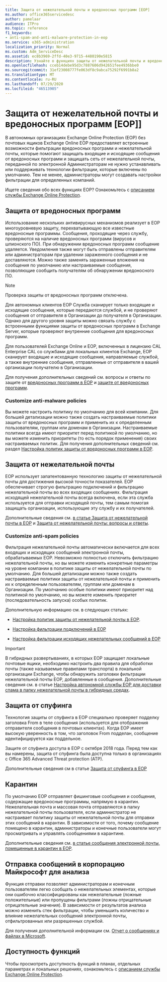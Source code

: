 ```yaml
---
title: Защита от нежелательной почты и вредоносных программ [EOP]
ms.author: office365servicedesc
author: pamelaar
audience: ITPro
ms.topic: reference
f1_keywords:
- anti-spam-and-anti-malware-protection-in-eop
ms.service: o365-administration
localization_priority: Normal
ms.custom: Adm_ServiceDesc
ms.assetid: ec8b3969-2ffd-40e3-9715-4480190e5815
description: Узнайте о функциях защиты от нежелательной почты и вредоносных программ, доступных в автономных организациях Exchange Online Protection (EOP) без почтовых ящиков Exchange Online.
ms.openlocfilehash: cceb14debe95d3c7887606d942651fee4936bbe0
ms.sourcegitcommit: 31ef23008777fe063df8c9abca75292f6991b8a2
ms.translationtype: MT
ms.contentlocale: ru-RU
ms.lasthandoff: 07/29/2020
ms.locfileid: "46513905"
---
```

# <a name="anti-spam-and-anti-malware-protectioneop"></a>Защита от нежелательной почты и вредоносных программ [EOP]]

В автономных организациях Exchange Online Protection (EOP) без почтовых ящиков Exchange Online EOP предоставляет встроенные возможности фильтрации вредоносных программ и нежелательной почты, которые помогают защищать входящие и исходящие сообщения от вредоносных программ и защищать сеть от нежелательной почты, переданной по электронной Администраторам не нужно устанавливать или поддерживать технологии фильтрации, которые включены по умолчанию. Тем не менее, администраторы могут создавать настройки фильтрации для определенных компаний.

Ищете сведения обо всех функциях EOP? Ознакомьтесь с [описанием службы Exchange Online Protection](exchange-online-protection-service-description.md).

## <a name="anti-malware-protection"></a>Защита от вредоносных программ

Использование нескольких антивирусных механизмов реализует в EOP многоуровневую защиту, перехватывающую все известные вредоносные программы. Сообщения, проходящие через службу, проверяются на наличие вредоносных программ (вирусов и шпионского ПО). При обнаружении вредоносных программ сообщение удаляется. Уведомления также могут быть отправлены отправителям или администраторам при удалении зараженного сообщения и не доставляются. Можно также заменять зараженные вложения на сообщения по умолчанию или настраиваемые сообщения, позволяющие сообщить получателям об обнаружении вредоносного ПО.

> [!NOTE] 
> Проверка защиты от вредоносных программ отключена.

Для автономных клиентов EOP Служба сканирует только входящие и исходящие сообщения, которые передаются службой, и не проверяют сообщения от отправителя в Организации до получателя в Организации. Однако для другого уровня защиты можно связать службу с встроенными функциями защиты от вредоносных программ в Exchange Server, которые проверяют внутренние сообщения для вредоносных программ.

Для пользователей Exchange Online и EOP, включенных в лицензию CAL Enterprise CAL со службами для локальных клиентов Exchange, EOP сканирует входящие и исходящие сообщения, направляемые службой, а также внутренние сообщения, отправленные от отправителя в вашей организации получателю в Организации.

Для получения дополнительных сведений см. вопросы и ответы по защите от [вредоносных программ в EOP](https://docs.microsoft.com/microsoft-365/security/office-365-security/anti-malware-protection) и [защите от вредоносных программ](https://docs.microsoft.com/microsoft-365/security/office-365-security/anti-malware-protection-faq-eop).

### <a name="customize-anti-malware-policies"></a>Customize anti-malware policies

Вы можете настроить политику по умолчанию для всей компании. Для большей детализации можно также создать настраиваемые политики защиты от вредоносных программ и применить их к определенным пользователям, группам или доменам в Организации. Настраиваемые политики всегда имеют приоритет перед политикой по умолчанию, но вы можете изменить приоритеты (то есть порядок применения) своих настраиваемых политик. Для получения дополнительных сведений см. раздел [Настройка политик защиты от вредоносных программ в EOP](https://docs.microsoft.com/microsoft-365/security/office-365-security/configure-anti-malware-policies).

## <a name="anti-spam-protection"></a>Защита от нежелательной почты

EOP использует запатентованную технологию защиты от нежелательной почты для достижения высокой точности показателей. EOP обеспечивает строгую фильтрацию подключений и фильтрацию нежелательной почты во всех входящих сообщениях. Фильтрация исходящей нежелательной почты всегда включена, если эта служба используется для отправки исходящей почты, тем самым помогая защищать организации, использующие эту службу и их получателей.

Дополнительные сведения см. [в статье Защита от нежелательной почты в EOP](https://docs.microsoft.com/microsoft-365/security/office-365-security/anti-spam-protection) и [Защита от нежелательной почты: вопросы и ответы](https://docs.microsoft.com/microsoft-365/security/office-365-security/anti-spam-protection-faq).

### <a name="customize-anti-spam-policies"></a>Customize anti-spam policies

Фильтрация нежелательной почты автоматически включается для всех входящих и исходящих сообщений электронной почты, обрабатываемых EOP. Невозможно полностью отключить фильтрацию нежелательной почты, но вы можете изменить конкретные параметры на уровне компании в политике защиты от нежелательной почты по умолчанию. Для большей детализации можно также создать настраиваемые политики защиты от нежелательной почты и применить их к определенным пользователям, группам или доменам в Организации. По умолчанию особые политики имеют приоритет над политикой по умолчанию, но вы можете изменить приоритет (последовательность запуска) особых политик.

Дополнительную информацию см. в следующих статьях:

- [Настройка политик защиты от нежелательной почты в EOP](https://docs.microsoft.com/microsoft-365/security/office-365-security/configure-your-spam-filter-policies).

- [Настройка фильтрации подключений в EOP](https://docs.microsoft.com/microsoft-365/security/office-365-security/configure-the-connection-filter-policy)

- [Настройка фильтрации исходящих нежелательных сообщений в EOP](https://docs.microsoft.com/microsoft-365/security/office-365-security/configure-the-outbound-spam-policy)

> [!IMPORTANT]
> В гибридных развертываниях, в которых EOP защищает локальные почтовые ящики, необходимо настроить два правила для обработки почты (также называемые правилами транспорта) в локальной организации Exchange, чтобы обнаружить заголовки фильтрации нежелательной почты EOP, добавленные в сообщения. Дополнительные сведения см. в статье [Настройка автономной службы EOP для доставки спама в папку нежелательной почты в гибридных средах](https://docs.microsoft.com/microsoft-365/security/office-365-security/ensure-that-spam-is-routed-to-each-user-s-junk-email-folder).

## <a name="anti-spoofing-protection"></a>Защита от спуфинга

Технология защиты от спуфинга в EOP специально проверяет подделку заголовка From в теле сообщения (используется для отображения отправителя сообщения в почтовых клиентах). Когда EOP имеет высокую уверенность в том, что заголовок From подделан, сообщение идентифицируется как поддельное.

Защите от спуфинга доступа в EOP с октября 2018 года. Перед тем как вы намерены, защита от спуфинга была доступна только в организациях с Office 365 Advanced Threat protection (ATP).

Дополнительные сведения см в статье [Защита от спуфинга в EOP](https://docs.microsoft.com/microsoft-365/security/office-365-security/anti-spoofing-protection)

## <a name="quarantine"></a>Карантин

По умолчанию EOP отправляет фишинговые сообщения и сообщения, содержащие вредоносные программы, напрямую в карантин. Нежелательная почта и массовая почта отправляются в папку нежелательной почты пользователя, если администратор не настраивает политику защиты от нежелательной почты для отправки этих сообщений в карантин. В зависимости от того, почему сообщение помещено в карантин, администраторы и конечные пользователи могут просматривать и управлять сообщениями в карантине.

Дополнительные сведения см. [в статье сообщения электронной почты, помещенные в карантин в EOP](https://docs.microsoft.com/microsoft-365/security/office-365-security/quarantine-email-messages).

## <a name="report-messages-to-microsoft-for-analysis"></a>Отправка сообщений в корпорацию Майкрософт для анализа

Функция отправки позволяет администраторам и конечным пользователям легко сообщать о нежелательных элементах, которые они ошибочно классифицированы как нежелательные (ложные положительные) или пропущены фильтрами (ложны отрицательные отрицательные значения). В зависимости от результатов анализа можно изменить стек фильтрации, чтобы уменьшить количество и влияние нежелательных сообщений электронной почты, отфильтрованных или разрешенных службой.

Для получения дополнительной информации см. [Отчет о сообщениях и файлах в Microsoft](https://docs.microsoft.com/microsoft-365/security/office-365-security/report-junk-email-messages-to-microsoft).

## <a name="feature-availability"></a>Доступность функций

Чтобы просмотреть доступность функций в планах, отдельных параметрах и локальных решениях, ознакомьтесь с [описанием службы Exchange Online Protection](exchange-online-protection-service-description.md).

